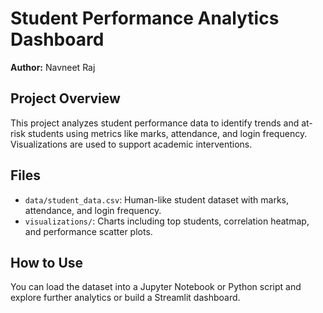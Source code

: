 # Student Performance Analytics Dashboard

**Author:** Navneet Raj

## Project Overview

This project analyzes student performance data to identify trends and at-risk students using metrics like marks, attendance, and login frequency. Visualizations are used to support academic interventions.

## Files

- `data/student_data.csv`: Human-like student dataset with marks, attendance, and login frequency.
- `visualizations/`: Charts including top students, correlation heatmap, and performance scatter plots.

## How to Use

You can load the dataset into a Jupyter Notebook or Python script and explore further analytics or build a Streamlit dashboard.
